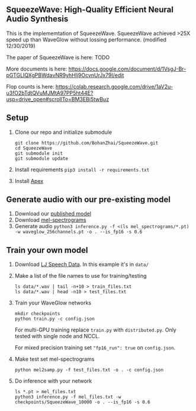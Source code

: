 ## SqueezeWave: High-Quality Efficient Neural Audio Synthesis
This is the implememtation of SqueezeWave. SqueezeWave achieved >25X speed up than WaveGlow without lossing performance. (modified 12/30/2019) 

The paper of SqueezeWave is here: TODO

More documents is here: https://docs.google.com/document/d/1VsgJ-Br-pGTGLIQXgPBWdavNR9yhHlj9OcvnUrJx79I/edit

Flop counts is here: https://colab.research.google.com/drive/1aV2u-u3fO2bTdtQVuMJMtA97PP5ht44E?usp=drive_open#scrollTo=BM3EBi5twBuz

## Setup

1. Clone our repo and initialize submodule

   ```command
   git clone https://github.com/BohanZhai/SqueezeWave.git
   cd SqueezeWave
   git submodule init
   git submodule update
   ```

2. Install requirements `pip3 install -r requirements.txt`

3. Install [Apex]


## Generate audio with our pre-existing model

1. Download our [published model]
2. Download [mel-spectrograms]
3. Generate audio `python3 inference.py -f <(ls mel_spectrograms/*.pt) -w waveglow_256channels.pt -o . --is_fp16 -s 0.6`  


## Train your own model

1. Download [LJ Speech Data]. In this example it's in `data/`

2. Make a list of the file names to use for training/testing

   ```command
   ls data/*.wav | tail -n+10 > train_files.txt
   ls data/*.wav | head -n10 > test_files.txt
   ```

3. Train your WaveGlow networks

   ```command
   mkdir checkpoints
   python train.py -c config.json
   ```

   For multi-GPU training replace `train.py` with `distributed.py`.  Only tested with single node and NCCL.

   For mixed precision training set `"fp16_run": true` on `config.json`.

4. Make test set mel-spectrograms

   `python mel2samp.py -f test_files.txt -o . -c config.json`

5. Do inference with your network

   ```command
   ls *.pt > mel_files.txt
   python3 inference.py -f mel_files.txt -w checkpoints/SqueezeWave_10000 -o . --is_fp16 -s 0.6
   ```

[//]: # (TODO)
[//]: # (PROVIDE INSTRUCTIONS FOR DOWNLOADING LJS)
[pytorch 1.0]: https://github.com/pytorch/pytorch#installation
[website]: https://nv-adlr.github.io/WaveGlow
[paper]: https://arxiv.org/abs/1811.00002
[WaveNet implementation]: https://github.com/r9y9/wavenet_vocoder
[Glow]: https://blog.openai.com/glow/
[WaveNet]: https://deepmind.com/blog/wavenet-generative-model-raw-audio/
[PyTorch]: http://pytorch.org
[published model]: https://drive.google.com/file/d/1WsibBTsuRg_SF2Z6L6NFRTT-NjEy1oTx/view?usp=sharing
[mel-spectrograms]: https://drive.google.com/file/d/1g_VXK2lpP9J25dQFhQwx7doWl_p20fXA/view?usp=sharing
[LJ Speech Data]: https://keithito.com/LJ-Speech-Dataset
[Apex]: https://github.com/nvidia/apex
